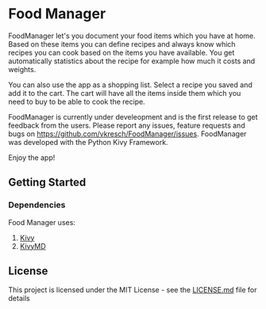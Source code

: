 # Food Manager

FoodManager let's you document your food items which you have at home. Based on these items you can define recipes and always know which recipes you can cook based on the items you have available. You get automatically statistics about the recipe for example how much it costs and weights.

You can also use the app as a shopping list. Select a recipe you saved and add it to the cart. The cart will have all the items inside them which you need to buy to be able to cook the recipe.

FoodManager is currently under develeopment and is the first release to get feedback from the users. Please report any issues, feature requests and bugs on  https://github.com/vkresch/FoodManager/issues. FoodManager was developed with the Python Kivy Framework.

Enjoy the app!

## Getting Started
### Dependencies

Food Manager uses:
1. [Kivy](https://kivy.org/)
2. [KivyMD](https://gitlab.com/kivymd/KivyMD)


## License

This project is licensed under the MIT License - see the [LICENSE.md](LICENSE.md) file for details

